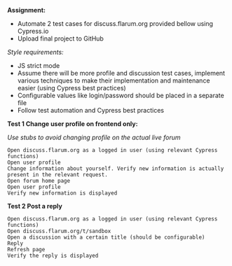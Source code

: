 **Assignment:**
*	Automate 2 test cases for discuss.flarum.org provided bellow using Cypress.io 
*	Upload final project to GitHub 

*Style requirements:*
* JS strict mode
* Assume there will be more profile and discussion test cases, implement various techniques to make their implementation and maintenance easier (using Cypress best practices)
* Configurable values like login/password should be placed in a separate file
* Follow test automation and Cypress best practices

**Test 1 Change user profile on frontend only:**

*Use stubs to avoid changing profile on the actual live forum*

	Open discuss.flarum.org as a logged in user (using relevant Cypress functions)
	Open user profile
	Change information about yourself. Verify new information is actually present in the relevant request.
	Open forum home page
	Open user profile
	Verify new information is displayed


**Test 2 Post a reply**

	Open discuss.flarum.org as a logged in user (using relevant Cypress functions)
	Open discuss.flarum.org/t/sandbox
	Open a discussion with a certain title (should be configurable)
	Reply
	Refresh page
	Verify the reply is displayed